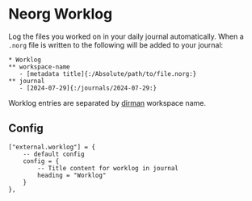 # Neorg Worklog

Log the files you worked on in your daily journal automatically. When a `.norg` file is written to the following will be added to your journal:

```norg
* Worklog
** workspace-name
   - [metadata title]{:/Absolute/path/to/file.norg:}
** journal
   - [2024-07-29]{:/journals/2024-07-29:}
```

Worklog entries are separated by [dirman](https://github.com/nvim-neorg/neorg/wiki/Dirman) workspace name.

## Config

```
["external.worklog"] = {
    -- default config
    config = {
        -- Title content for worklog in journal
        heading = "Worklog"
    }
},
```
